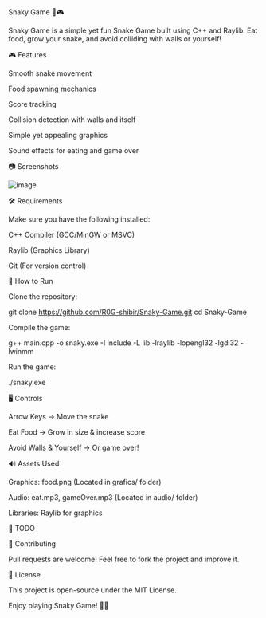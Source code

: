 Snaky Game 🐍🎮

Snaky Game is a simple yet fun Snake Game built using C++ and Raylib. Eat food, grow your snake, and avoid colliding with walls or yourself!

🎮 Features

Smooth snake movement

Food spawning mechanics

Score tracking

Collision detection with walls and itself

Simple yet appealing graphics

Sound effects for eating and game over

📷 Screenshots

![image](https://github.com/user-attachments/assets/c4f0546f-3096-4455-b362-70b224ab3607)


🛠️ Requirements

Make sure you have the following installed:

C++ Compiler (GCC/MinGW or MSVC)

Raylib (Graphics Library)

Git (For version control)

🚀 How to Run

Clone the repository:

git clone https://github.com/R0G-shibir/Snaky-Game.git
cd Snaky-Game

Compile the game:

g++ main.cpp -o snaky.exe -I include -L lib -lraylib -lopengl32 -lgdi32 -lwinmm

Run the game:

./snaky.exe

🖥️ Controls

Arrow Keys → Move the snake

Eat Food → Grow in size & increase score

Avoid Walls & Yourself → Or game over!

🔊 Assets Used

Graphics: food.png (Located in grafics/ folder)

Audio: eat.mp3, gameOver.mp3 (Located in audio/ folder)

Libraries: Raylib for graphics

📌 TODO



🤝 Contributing

Pull requests are welcome! Feel free to fork the project and improve it.

📜 License

This project is open-source under the MIT License.

Enjoy playing Snaky Game! 🐍🔥

